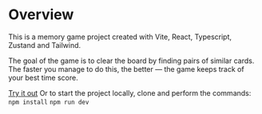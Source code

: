 # Overview

This is a memory game project created with Vite, React, Typescript, Zustand and Tailwind.

The goal of the game is to clear the board by finding pairs of similar cards. The faster you manage to do this, the better — the game keeps track of your best time score.

[Try it out](https://ochentso.github.io/)
Or to start the project locally, clone and perform the commands:
`npm install`
`npm run dev`
